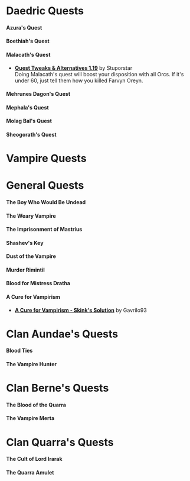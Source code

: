 # Daedric Quests

#### Azura's Quest
#### Boethiah's Quest
#### Malacath's Quest
* [**Quest Tweaks & Alternatives 1.19**](https://www.dropbox.com/s/0ihtlpfrzfhiwxo/QTA_1.19.7z?dl=0) by Stuporstar  
Doing Malacath's quest will boost your disposition with all Orcs. If it's under 60, just tell them how you killed Farvyn Oreyn.
#### Mehrunes Dagon's Quest
#### Mephala's Quest
#### Molag Bal's Quest
#### Sheogorath's Quest

# Vampire Quests
# General Quests
#### The Boy Who Would Be Undead
#### The Weary Vampire
#### The Imprisonment of Mastrius
#### Shashev's Key
#### Dust of the Vampire
#### Murder Rimintil
#### Blood for Mistress Dratha
#### A Cure for Vampirism
* [**A Cure for Vampirism - Skink's Solution**](https://www.nexusmods.com/morrowind/mods/47375) by Gavrilo93  

# Clan Aundae's Quests
#### Blood Ties
#### The Vampire Hunter

# Clan Berne's Quests
#### The Blood of the Quarra
#### The Vampire Merta

# Clan Quarra's Quests
#### The Cult of Lord Irarak
#### The Quarra Amulet

